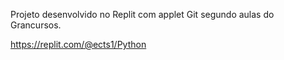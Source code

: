 Projeto desenvolvido no Replit com applet Git segundo aulas do Grancursos.

https://replit.com/@ects1/Python
